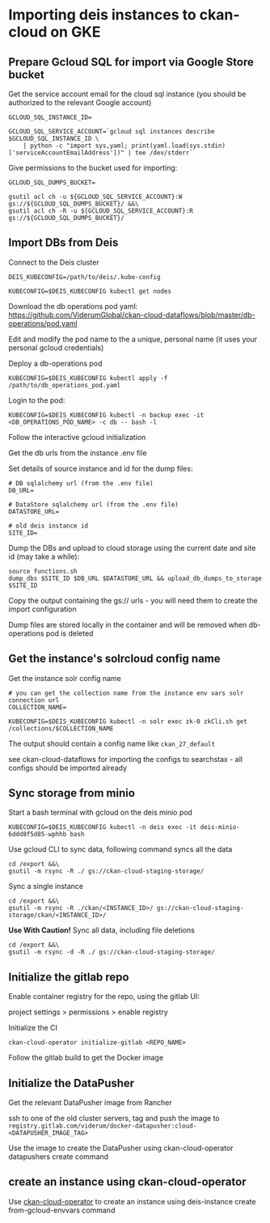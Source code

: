 # Importing deis instances to ckan-cloud on GKE

## Prepare Gcloud SQL for import via Google Store bucket

Get the service account email for the cloud sql instance (you should be authorized to the relevant Google account)

```
GCLOUD_SQL_INSTANCE_ID=

GCLOUD_SQL_SERVICE_ACCOUNT=`gcloud sql instances describe $GCLOUD_SQL_INSTANCE_ID \
    | python -c "import sys,yaml; print(yaml.load(sys.stdin)['serviceAccountEmailAddress'])" | tee /dev/stderr`
```

Give permissions to the bucket used for importing:

```
GCLOUD_SQL_DUMPS_BUCKET=

gsutil acl ch -u ${GCLOUD_SQL_SERVICE_ACCOUNT}:W gs://${GCLOUD_SQL_DUMPS_BUCKET}/ &&\
gsutil acl ch -R -u ${GCLOUD_SQL_SERVICE_ACCOUNT}:R gs://${GCLOUD_SQL_DUMPS_BUCKET}/
```

## Import DBs from Deis

Connect to the Deis cluster

```
DEIS_KUBECONFIG=/path/to/deis/.kube-config

KUBECONFIG=$DEIS_KUBECONFIG kubectl get nodes
```

Download the db operations pod yaml: https://github.com/ViderumGlobal/ckan-cloud-dataflows/blob/master/db-operations/pod.yaml

Edit and modify the pod name to the a unique, personal name (it uses your personal gcloud credentials)

Deploy a db-operations pod

```
KUBECONFIG=$DEIS_KUBECONFIG kubectl apply -f /path/to/db_operations_pod.yaml
```

Login to the pod:

```
KUBECONFIG=$DEIS_KUBECONFIG kubectl -n backup exec -it <DB_OPERATIONS_POD_NAME> -c db -- bash -l
```

Follow the interactive gcloud initialization

Get the db urls from the instance .env file

Set details of source instance and id for the dump files:

```
# DB sqlalchemy url (from the .env file)
DB_URL=

# DataStore sqlalchemy url (from the .env file)
DATASTORE_URL=

# old deis instance id
SITE_ID=
```

Dump the DBs and upload to cloud storage using the current date and site id (may take a while):

```
source functions.sh
dump_dbs $SITE_ID $DB_URL $DATASTORE_URL && upload_db_dumps_to_storage $SITE_ID
```

Copy the output containing the gs:// urls - you will need them to create the import configuration

Dump files are stored locally in the container and will be removed when db-operations pod is deleted

## Get the instance's solrcloud config name

Get the instance solr config name

```
# you can get the collection name from the instance env vars solr connection url
COLLECTION_NAME=

KUBECONFIG=$DEIS_KUBECONFIG kubectl -n solr exec zk-0 zkCli.sh get /collections/$COLLECTION_NAME
```

The output should contain a config name like `ckan_27_default`

see ckan-cloud-dataflows for importing the configs to searchstax - all configs should be imported already

## Sync storage from minio

Start a bash terminal with gcloud on the deis minio pod

```
KUBECONFIG=$DEIS_KUBECONFIG kubectl -n deis exec -it deis-minio-6ddd8f5d85-wphhb bash
```

Use gcloud CLI to sync data, following command syncs all the data

```
cd /export &&\
gsutil -m rsync -R ./ gs://ckan-cloud-staging-storage/
```

Sync a single instance

```
cd /export &&\
gsutil -m rsync -R ./ckan/<INSTANCE_ID>/ gs://ckan-cloud-staging-storage/ckan/<INSTANCE_ID>/
```

**Use With Caution!** Sync all data, including file deletions

```
cd /export &&\
gsutil -m rsync -d -R ./ gs://ckan-cloud-staging-storage/
```

## Initialize the gitlab repo

Enable container registry for the repo, using the gitlab UI:

project settings > permissions > enable registry

Initialize the CI

```
ckan-cloud-operator initialize-gitlab <REPO_NAME>
```

Follow the gitlab build to get the Docker image

## Initialize the DataPusher

Get the relevant DataPusher image from Rancher

ssh to one of the old cluster servers, tag and push the image to `registry.gitlab.com/viderum/docker-datapusher:cloud-<DATAPUSHER_IMAGE_TAG>`

Use the image to create the DataPusher using ckan-cloud-operator datapushers create command

## create an instance using ckan-cloud-operator

Use [ckan-cloud-operator](https://github.com/ViderumGlobal/ckan-cloud-operator) to create an instance using deis-instance create from-gcloud-envvars command
